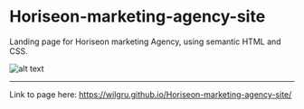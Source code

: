 # Horiseon-marketing-agency-site

Landing page for Horiseon marketing Agency, using semantic HTML and CSS.

![alt text](http://url/to/img.png)

---
Link to page here:
https://wilgru.github.io/Horiseon-marketing-agency-site/
